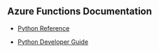 ## Azure Functions Documentation

- [Python Reference](https://learn.microsoft.com/en-us/azure/azure-functions/create-first-function-vs-code-python)

- [Python Developer Guide](https://learn.microsoft.com/en-us/azure/azure-functions/functions-reference-python?tabs=asgi%2Capplication-level&pivots=python-mode-decorators)
